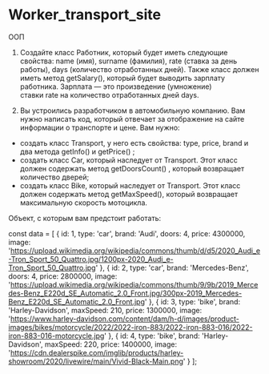 # Worker_transport_site

ООП

1. Создайте класс Работник, который будет иметь следующие свойства: name (имя), surname (фамилия), rate (ставка за день работы), days (количество отработанных дней). Также класс должен иметь метод getSalary(), который будет выводить зарплату работника. Зарплата — это произведение (умножение) ставки rate на количество отработанных дней days.

2. Вы устроились разработчиком в автомобильную компанию. Вам нужно написать код, который отвечает за отображение на сайте информации о транспорте и цене. Вам нужно:

- создать класс Transport, у него есть свойства: type, price, brand и два метода getInfo() и getPrice() ;
- создать класс Car, который наследует от Transport. Этот класс должен содержать метод getDoorsCount() , который возвращает количество дверей;
- создать класс Bike, который наследует от Transport. Этот класс должен содержать метод getMaxSpeed(), который возвращает максимальную скорость мотоцикла.

Объект, с которым вам предстоит работать:

const data = [
{
id: 1,
type: 'car',
brand: 'Audi',
doors: 4,
price: 4300000,
image: 'https://upload.wikimedia.org/wikipedia/commons/thumb/d/d5/2020_Audi_e-Tron_Sport_50_Quattro.jpg/1200px-2020_Audi_e-Tron_Sport_50_Quattro.jpg'
},
{
id: 2,
type: 'car',
brand: 'Mercedes-Benz',
doors: 4,
price: 2800000,
image: 'https://upload.wikimedia.org/wikipedia/commons/thumb/9/9b/2019_Mercedes-Benz_E220d_SE_Automatic_2.0_Front.jpg/300px-2019_Mercedes-Benz_E220d_SE_Automatic_2.0_Front.jpg'
},
{
id: 3,
type: 'bike',
brand: 'Harley-Davidson',
maxSpeed: 210,
price: 1300000,
image: 'https://www.harley-davidson.com/content/dam/h-d/images/product-images/bikes/motorcycle/2022/2022-iron-883/2022-iron-883-016/2022-iron-883-016-motorcycle.jpg'
},
{
id: 4,
type: 'bike',
brand: 'Harley-Davidson',
maxSpeed: 220,
price: 1400000,
image: 'https://cdn.dealerspike.com/imglib/products/harley-showroom/2020/livewire/main/Vivid-Black-Main.png'
}
];
